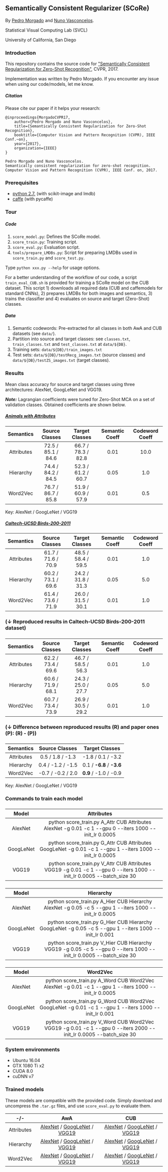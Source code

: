 ## Semantically Consistent Regularizer (SCoRe)
By [Pedro Morgado](svcl.ucsd.edu/~morgado) and [Nuno Vasconcelos](svcl.ucsd.edu/~nuno).

Statistical Visual Computing Lab (SVCL)

University of California, San Diego

### Introduction
This repository contains the source code for 
["Semantically Consistent Regularization for Zero-Shot Recognition"](http://www.svcl.ucsd.edu/~morgado/score/score-cvpr17.pdf), CVPR, 2017.

Implementation was written by Pedro Morgado.
If you encounter any issue when using our code/models, let me know.
 
##### Citation
Please cite our paper if it helps your research:
```
@inproceedings{MorgadoCVPR17,
    author={Pedro Morgado and Nuno Vasconcelos},
    title={Semantically Consistent Regularization for Zero-Shot Recognition},
    booktitle={Computer Vision and Pattern Recognition (CVPR), IEEE Conf.~on},
    year={2017},
    organization={IEEE}
}
```

```
Pedro Morgado and Nuno Vasconcelos. 
Semantically consistent regularization for zero-shot recognition.
Computer Vision and Pattern Recognition (CVPR), IEEE Conf. on, 2017.
```

### Prerequisites
* [python 2.7.](https://www.python.org/download/releases/2.7/) (with scikit-image and lmdb)
* [caffe](http://caffe.berkeleyvision.org/installation.html) (with pycaffe)

### Tour
##### Code
1. `score_model.py`: Defines the SCoRe model.
1. `score_train.py`: Training script.
1. `score_eval.py`: Evaluation script. 
1. `tools/prepare_LMDBs.py`: Script for preparing LMDBs used in `score_train.py` and `score_test.py`.

Type `python xxx.py --help` for usage options.

For a better understanding of the workflow of our code, a script 
`train_eval_CUB.sh` is provided for training a SCoRe model on the CUB dataset.
This script 1) downloads all required data (CUB and caffemodels for standard 
CNNs), 2) prepares LMDBs for both images and semantics, 3) trains the 
classifier and 4) evaluates on source and target (Zero-Shot) classes.

##### Data
1. Semantic codewords: Pre-extracted for all classes in both AwA and 
CUB datasets (see `data/`).
1. Partition into source and target classes: see 
`classes.txt`, `train_classes.txt` and `test_classes.txt` at `data/${DB}`.
1. Training sets: `data/${DB}/train_images.txt`
1. Test sets: `data/${DB}/testRecg_images.txt` (source classes) and 
`data/${DB}/testZS_images.txt` (target classes).
 

### Results
Mean class accuracy for source and target classes using three architectures: 
AlexNet, GoogLeNet and VGG19.

***Note:*** 
Lagrangian coefficients were tuned for Zero-Shot MCA 
on a set of validation classes. Obtained coefficients are shown below.
 
##### [Animals with Attributes](http://attributes.kyb.tuebingen.mpg.de/)
Semantics | Source Classes | Target Classes | Semantic Coeff | Codeword Coeff
:---:|:---:|:---:|:---:|:---:
Attributes | 72.5 / 85.1 / 84.6 | 66.7 / 78.3 / 82.8 | 0.01 | 10.0
Hierarchy  | 74.4 / 84.2 / 84.5 | 52.3 / 61.2 / 60.7 | 0.05 | 1.0
Word2Vec   | 76.7 / 86.7 / 85.8 | 51.9 / 60.9 / 57.9 | 0.01 | 0.5 

Key: AlexNet / GoogLeNet / VGG19

##### [Caltech-UCSD Birds-200-2011](http://www.vision.caltech.edu/visipedia/CUB-200-2011.html)
Semantics |Source Classes | Target Classes | Semantic Coeff | Codeword Coeff
:---:|:---:|:---:|:---:|:---:
Attributes | 61.7 / 71.6 / 70.9 | 48.5 / 58.4 / 59.5 | 0.01 | 1.0
Hierarchy  | 60.2 / 73.1 / 69.6 | 24.2 / 31.8 / 31.3 | 0.05 | 5.0
Word2Vec   | 61.4 / 73.6 / 71.9 | 26.0 / 31.5 / 30.1 | 0.01 | 1.0




### (↓ Reproduced results in Caltech-UCSD Birds-200-2011 dataset) 
##### 
Semantics |Source Classes | Target Classes | Semantic Coeff | Codeword Coeff
:---:|:---:|:---:|:---:|:---:
Attributes | 62.2 / 73.4 / 69.6 | 46.7 / 58.5 / 56.3 | 0.01 | 1.0
Hierarchy  | 60.6 / 71.9 / 68.1 | 24.3 / 25.0 / 27.7 | 0.05 | 5.0
Word2Vec   | 60.7 / 73.4 / 73.9 | 26.9 / 30.5 / 29.2 | 0.01 | 1.0

### (↓ Difference between reproduced results (R) and paper ones (P): (R) - (P)) 
#####
Semantics |Source Classes | Target Classes 
:---:|:---:|:---:
Attributes | 0.5 / 1.8 / -1.3 | -1.8 / 0.1 / -3.2 
Hierarchy  | 0.4 / -1.2 / -1.5 | 0.1 / **-6.8** / **-3.6** 
Word2Vec   | -0.7 / -0.2 / 2.0 | **0.9** / -1.0 / -0.9 

Key: AlexNet / GoogLeNet / VGG19

### Commands to train each model
#####
Model |**Attributes**
:---:|:---:
AlexNet | python score_train.py A_Attr CUB Attributes AlexNet -g 0.01 -c 1 --gpu 0 --iters 1000 --init_lr 0.0005
GoogLeNet | python score_train.py G_Attr CUB Attributes GoogLeNet -g 0.01 -c 1 --gpu 1 --iters 1000 --init_lr 0.0005
VGG19 | python score_train.py V_Attr CUB Attributes VGG19 -g 0.01 -c 1 --gpu 0 --iters 1000 --init_lr 0.0005 --batch_size 30 
#####
Model |**Hierarchy**
:---:|:---:
AlexNet | python score_train.py A_Hier CUB Hierarchy AlexNet -g 0.05 -c 5 --gpu 1 --iters 1000 --init_lr 0.0005
GoogLeNet | python score_train.py G_Hier CUB Hierarchy GoogLeNet -g 0.05 -c 5 --gpu 1 --iters 1000 --init_lr 0.001
VGG19 | python score_train.py V_Hier CUB Hierarchy VGG19 -g 0.05 -c 5 --gpu 0 --iters 1000 --init_lr 0.0005 --batch_size 30  
#####
Model |**Word2Vec**
:---:|:---:
AlexNet | python score_train.py A_Word CUB Word2Vec AlexNet -g 0.01 -c 1 --gpu 1 --iters 1000 --init_lr 0.0005 
GoogLeNet | python score_train.py G_Word CUB Word2Vec GoogLeNet -g 0.01 -c 1 --gpu 1 --iters 1000 --init_lr 0.001 
VGG19 | python score_train.py V_Word CUB Word2Vec VGG19 -g 0.01 -c 1 --gpu 0 --iters 2000 --init_lr 0.0005 --batch_size 30

### System environments
* Ubuntu 16.04
* GTX 1080 Ti x2
* CUDA 8.0
* cuDNN v7

### Trained models

These models are compatible with the provided code. Simply download and uncompress the `.tar.gz` files, and use 
 `score_eval.py` to evaluate them.

-/- |AwA | CUB
:---:|:---:|:---:
Attributes | [AlexNet](http://www.svcl.ucsd.edu/~morgado/score/models/AwA/AlexNet/SCoRe_Attributes_P0.0005_G0.01_C10.0.tar.gz) / [GoogLeNet](http://www.svcl.ucsd.edu/~morgado/score/models/AwA/GoogLeNet/SCoRe_Attributes_P0.0005_G0.01_C10.0.tar.gz) / [VGG19](http://www.svcl.ucsd.edu/~morgado/score/models/AwA/VGG19/SCoRe_Attributes_P0.0005_G0.01_C10.0.tar.gz) | [AlexNet](http://www.svcl.ucsd.edu/~morgado/score/models/CUB/AlexNet/SCoRe_Attributes_P0.0005_G0.01_C1.0.tar.gz) / [GoogLeNet](http://www.svcl.ucsd.edu/~morgado/score/models/CUB/GoogLeNet/SCoRe_Attributes_P0.0005_G0.01_C1.0.tar.gz) / [VGG19](http://www.svcl.ucsd.edu/~morgado/score/models/CUB/VGG19/SCoRe_Attributes_P0.0005_G0.01_C1.0.tar.gz) 
Hierarchy  | [AlexNet](http://www.svcl.ucsd.edu/~morgado/score/models/AwA/AlexNet/SCoRe_Hierarchy_P0.0005_G0.05_C1.0.tar.gz) / [GoogLeNet](http://www.svcl.ucsd.edu/~morgado/score/models/AwA/GoogLeNet/SCoRe_Hierarchy_P0.0005_G0.05_C1.0.tar.gz) / [VGG19](http://www.svcl.ucsd.edu/~morgado/score/models/AwA/VGG19/SCoRe_Hierarchy_P0.0005_G0.05_C1.0.tar.gz) | [AlexNet](http://www.svcl.ucsd.edu/~morgado/score/models/CUB/AlexNet/SCoRe_Hierarchy_P0.0005_G0.05_C5.0.tar.gz) / [GoogLeNet](http://www.svcl.ucsd.edu/~morgado/score/models/CUB/GoogLeNet/SCoRe_Hierarchy_P0.0005_G0.05_C5.0.tar.gz) / [VGG19](http://www.svcl.ucsd.edu/~morgado/score/models/CUB/VGG19/SCoRe_Hierarchy_P0.0005_G0.05_C5.0.tar.gz) | 
Word2Vec   | [AlexNet](http://www.svcl.ucsd.edu/~morgado/score/models/AwA/AlexNet/SCoRe_Word2Vec_P0.0005_G0.01_C0.5.tar.gz) / [GoogLeNet](http://www.svcl.ucsd.edu/~morgado/score/models/AwA/GoogLeNet/SCoRe_Word2Vec_P0.0005_G0.01_C0.5.tar.gz) / [VGG19](http://www.svcl.ucsd.edu/~morgado/score/models/AwA/VGG19/SCoRe_Word2Vec_P0.0005_G0.01_C0.5.tar.gz) | [AlexNet](http://www.svcl.ucsd.edu/~morgado/score/models/CUB/AlexNet/SCoRe_Word2Vec_P0.0005_G0.01_C1.0.tar.gz) / [GoogLeNet](http://www.svcl.ucsd.edu/~morgado/score/models/CUB/GoogLeNet/SCoRe_Word2Vec_P0.0005_G0.01_C1.0.tar.gz) / [VGG19](http://www.svcl.ucsd.edu/~morgado/score/models/CUB/VGG19/SCoRe_Word2Vec_P0.0005_G0.01_C1.0.tar.gz) | 


